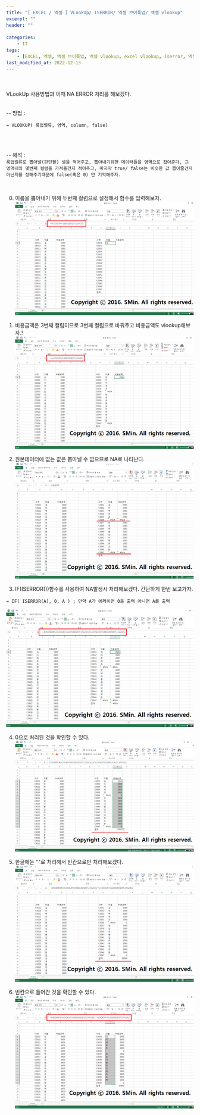 ```yaml
---
title: "[ EXCEL / 엑셀 ] VLookUp/ ISERROR/ 엑셀 브이룩업/ 엑셀 vlookup"
excerpt: ""
header: ""

categories:
    - IT
tags:
    - [EXCEL, 엑셀, 엑셀 브이룩업, 엑셀 vlookup, excel vlookup, iserror, 엑셀 iserror, 엑셀 에러 없애기, 엑셀 에러값 처리]
last_modified_at: 2022-12-13
---
```

<br><br>
VLookUp 사용방법과 이때 NA ERROR 처리를 해보겠다.
<br><br>


-- 방법 :
```
= VLOOKUP( 룩업벨류, 영역, column, false)
```
<br><br>


-- 해석 : <br>
``룩업벨류로 뽑아낼(판단할) 셀을 적어주고, 뽑아내기위한 데이터들을 영역으로 잡아준다, 그 영역내의 몇번째 컬럼을 가져올건지 적어주고, 마지막 true/ false는 비슷한 값 뽑아줄건지 아닌지를 정해주기때문에 false(혹은 0) 만 기억해주자.``

<br>


00. 이름을 뽑아내기 위해 두번째 컬럼으로 설정해서 함수를 입력해보자.
![](/upload/excel/04_vlookup/00.png)


01. 비용금액은 3번째 컬럼이므로 3번째 컬럼으로 바꿔주고 비용금액도 vlookup해보자.!
![](/upload/excel/04_vlookup/01.png)


02. 원본데이터에 없는 값은 뽑아낼 수 없으므로 NA로 나타난다.
![](/upload/excel/04_vlookup/02.png)


03. IF(ISERROR())함수를 사용하여 NA발생시 처리해보겠다.
간단하게 한번 보고가자.
```
= IF( ISERROR(A), 0, A ) ; 만약 A가 에러이면 0을 출력 아니면 A를 출력
```
![](/upload/excel/04_vlookup/03.png)


04. 0으로 처리된 것을 확인할 수 있다.
![](/upload/excel/04_vlookup/04.png)


05. 한글에는 ""로 처리해서 빈칸으로만 처리해보겠다.
![](/upload/excel/04_vlookup/05.png)


06. 빈칸으로 들어간 것을 확인할 수 있다.
![](/upload/excel/04_vlookup/06.png)
